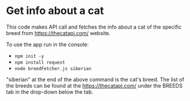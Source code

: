# Get info about a cat

This code makes API call and fetches the info about a cat of the specific breed from https://thecatapi.com/ website.

To use the app run in the console: 
* `npm init -y`
* `npm install request`
* `node breedFetcher.js siberian`  
  
"siberian" at the end of the above command is the cat's breed.
The list of the breeds can be found at the https://thecatapi.com/ under the BREEDS tab in the drop-down below the tab.